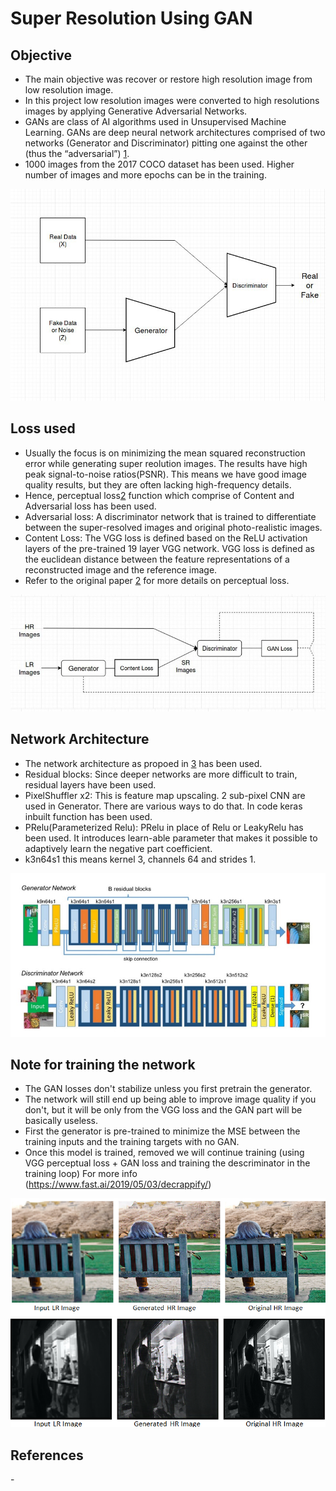 # Super Resolution Using GAN

## Objective
- The main objective was recover or restore high resolution image from low resolution image.
- In this project low resolution images were converted to high resolutions images by applying Generative Adversarial Networks.
- GANs are class of AI algorithms used in Unsupervised Machine Learning. GANs are deep neural network architectures comprised of two networks (Generator and Discriminator) pitting one against the other (thus the “adversarial”) [1].
- 1000 images from the 2017 COCO dataset has been used. Higher number of images and more epochs can be in the training. 

![](images/img1.jpeg)

## Loss used
- Usually the focus is on minimizing the mean squared reconstruction error while generating super reolution images. The results have high peak signal-to-noise ratios(PSNR). This means we have good image quality results, but they are often lacking high-frequency details. 
- Hence, perceptual loss[2] function which comprise of Content and Adversarial loss has been used.
- Adversarial loss: A discriminator network that is trained to differentiate between the super-resolved images and original photo-realistic images.
- Content Loss: The VGG loss is defined based on the ReLU activation layers of the pre-trained 19 layer VGG network. VGG loss is defined as the euclidean distance between the feature representations of a reconstructed image and the reference image.
- Refer to the original paper [2] for more details on perceptual loss.
 
![](images/img2.jpeg)

## Network Architecture
- The network architecture as propoed in [3] has been used.
- Residual blocks: Since deeper networks are more difficult to train, residual layers have been used.
- PixelShuffler x2: This is feature map upscaling. 2 sub-pixel CNN are used in Generator. There are various ways to do that. In code keras inbuilt function has been used.
- PRelu(Parameterized Relu): PRelu in place of Relu or LeakyRelu has been used. It introduces learn-able parameter that makes it possible to adaptively learn the negative part coefficient.
- k3n64s1 this means kernel 3, channels 64 and strides 1.

![](images/img3.jpeg)

## Note for training the network
- The GAN losses don't stabilize unless you first pretrain the generator.
- The network will still end up being able to improve image quality if you don't, but it will be only from the VGG loss and the GAN part will be basically useless.
- First the generator is pre-trained to minimize the MSE between the training inputs and the training targets with no GAN.
- Once this model is trained, removed we will continue training (using VGG perceptual loss + GAN loss and training the descriminator in the training loop) For more info (https://www.fast.ai/2019/05/03/decrappify/)

![](images/img4.png)
![](images/img5.png)


## References
[1]: https://arxiv.org/pdf/1609.04802.pdf
[2]: https://arxiv.org/pdf/1603.08155.pdf
[3]: https://arxiv.org/pdf/1609.04802.pdf
- 
